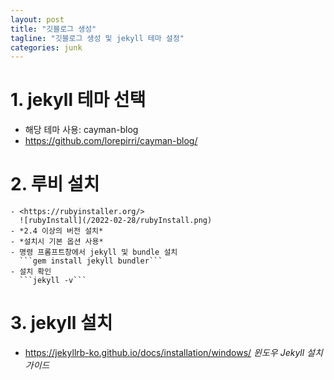 ```yaml
---
layout: post
title: "깃블로그 생성"
tagline: "깃블로그 생성 및 jekyll 테마 설정"
categories: junk
---
```


# 1. jekyll 테마 선택
  * 해당 테마 사용: cayman-blog
  * <https://github.com/lorepirri/cayman-blog/>

# 2. 루비 설치
    - <https://rubyinstaller.org/>
      ![rubyInstall](/2022-02-28/rubyInstall.png)
    - *2.4 이상의 버전 설치*
    - *설치시 기본 옵션 사용*
    - 명령 프롬프트창에서 jekyll 및 bundle 설치
      ```gem install jekyll bundler``` 
    - 설치 확인
      ```jekyll -v```

# 3. jekyll 설치
  * <https://jekyllrb-ko.github.io/docs/installation/windows/>
    _윈도우 Jekyll 설치 가이드_
  
